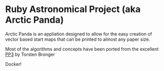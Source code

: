 Ruby Astronomical Project (aka Arctic Panda)
================

Arctic Panda is an appliation designed to allow for the easy creation of vector based start maps that can be printed to almost any
paper size.

Most of the algorithms and concepts have been ported from the excellent 
[PP3](http://pp3.sourceforge.net/) by Torsten Bronger


Docker!
